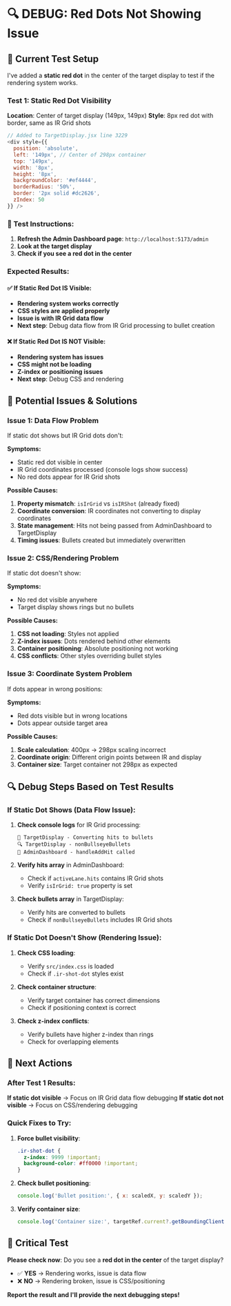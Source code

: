 # 🔍 DEBUG: Red Dots Not Showing Issue

## 🧪 Current Test Setup

I've added a **static red dot** in the center of the target display to test if the rendering system works.

### **Test 1: Static Red Dot Visibility**

**Location**: Center of target display (149px, 149px)
**Style**: 8px red dot with border, same as IR Grid shots

```javascript
// Added to TargetDisplay.jsx line 3229
<div style={{
  position: 'absolute',
  left: '149px', // Center of 298px container
  top: '149px',
  width: '8px',
  height: '8px',
  backgroundColor: '#ef4444',
  borderRadius: '50%',
  border: '2px solid #dc2626',
  zIndex: 50
}} />
```

### **🎯 Test Instructions:**

1. **Refresh the Admin Dashboard page**: `http://localhost:5173/admin`
2. **Look at the target display**
3. **Check if you see a red dot in the center**

### **Expected Results:**

#### **✅ If Static Red Dot IS Visible:**
- **Rendering system works correctly**
- **CSS styles are applied properly**
- **Issue is with IR Grid data flow**
- **Next step**: Debug data flow from IR Grid processing to bullet creation

#### **❌ If Static Red Dot IS NOT Visible:**
- **Rendering system has issues**
- **CSS might not be loading**
- **Z-index or positioning issues**
- **Next step**: Debug CSS and rendering

## 🔧 Potential Issues & Solutions

### **Issue 1: Data Flow Problem**
If static dot shows but IR Grid dots don't:

**Symptoms:**
- Static red dot visible in center
- IR Grid coordinates processed (console logs show success)
- No red dots appear for IR Grid shots

**Possible Causes:**
1. **Property mismatch**: `isIrGrid` vs `isIRShot` (already fixed)
2. **Coordinate conversion**: IR coordinates not converting to display coordinates
3. **State management**: Hits not being passed from AdminDashboard to TargetDisplay
4. **Timing issues**: Bullets created but immediately overwritten

### **Issue 2: CSS/Rendering Problem**
If static dot doesn't show:

**Symptoms:**
- No red dot visible anywhere
- Target display shows rings but no bullets

**Possible Causes:**
1. **CSS not loading**: Styles not applied
2. **Z-index issues**: Dots rendered behind other elements
3. **Container positioning**: Absolute positioning not working
4. **CSS conflicts**: Other styles overriding bullet styles

### **Issue 3: Coordinate System Problem**
If dots appear in wrong positions:

**Symptoms:**
- Red dots visible but in wrong locations
- Dots appear outside target area

**Possible Causes:**
1. **Scale calculation**: 400px → 298px scaling incorrect
2. **Coordinate origin**: Different origin points between IR and display
3. **Container size**: Target container not 298px as expected

## 🔍 Debug Steps Based on Test Results

### **If Static Dot Shows (Data Flow Issue):**

1. **Check console logs** for IR Grid processing:
   ```
   🔄 TargetDisplay - Converting hits to bullets
   🔍 TargetDisplay - nonBullseyeBullets
   🎯 AdminDashboard - handleAddHit called
   ```

2. **Verify hits array** in AdminDashboard:
   - Check if `activeLane.hits` contains IR Grid shots
   - Verify `isIrGrid: true` property is set

3. **Check bullets array** in TargetDisplay:
   - Verify hits are converted to bullets
   - Check if `nonBullseyeBullets` includes IR Grid shots

### **If Static Dot Doesn't Show (Rendering Issue):**

1. **Check CSS loading**:
   - Verify `src/index.css` is loaded
   - Check if `.ir-shot-dot` styles exist

2. **Check container structure**:
   - Verify target container has correct dimensions
   - Check if positioning context is correct

3. **Check z-index conflicts**:
   - Verify bullets have higher z-index than rings
   - Check for overlapping elements

## 🎯 Next Actions

### **After Test 1 Results:**

**If static dot visible** → Focus on IR Grid data flow debugging
**If static dot not visible** → Focus on CSS/rendering debugging

### **Quick Fixes to Try:**

1. **Force bullet visibility**:
   ```css
   .ir-shot-dot {
     z-index: 9999 !important;
     background-color: #ff0000 !important;
   }
   ```

2. **Check bullet positioning**:
   ```javascript
   console.log('Bullet position:', { x: scaledX, y: scaledY });
   ```

3. **Verify container size**:
   ```javascript
   console.log('Container size:', targetRef.current?.getBoundingClientRect());
   ```

## 🚨 Critical Test

**Please check now**: Do you see a **red dot in the center** of the target display?

- ✅ **YES** → Rendering works, issue is data flow
- ❌ **NO** → Rendering broken, issue is CSS/positioning

**Report the result and I'll provide the next debugging steps!**
